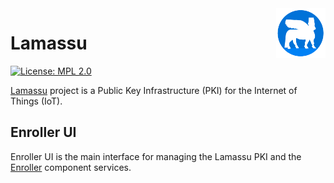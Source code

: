 <a href="https://www.lamassu.io/">
  <img src="logo.png" alt="Lamassu Logo" title="Lamassu" align="right" height="80" />
</a>

Lamassu
=======
[![License: MPL 2.0](https://img.shields.io/badge/License-MPL%202.0-blue.svg)](http://www.mozilla.org/MPL/2.0/index.txt)

[Lamassu](https://www.lamassu.io) project is a Public Key Infrastructure (PKI) for the Internet of Things (IoT).

## Enroller UI

Enroller UI is the main interface for managing the Lamassu PKI and the [Enroller](https://github.com/lamassuiot/enroller) component services.
